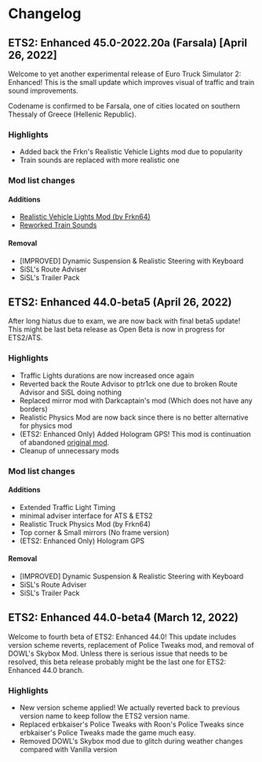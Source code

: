 # Changelog
## ETS2: Enhanced 45.0-2022.20a (Farsala) [April 26, 2022]
Welcome to yet another experimental release of Euro Truck Simulator 2: Enhanced! This is the small update which improves visual of traffic and train sound improvements.

Codename is confirmed to be Farsala, one of cities located on southern Thessaly of Greece (Hellenic Republic).

### Highlights
* Added back the Frkn's Realistic Vehicle Lights mod due to popularity
* Train sounds are replaced with more realistic one

### Mod list changes
#### Additions
* [Realistic Vehicle Lights Mod (by Frkn64)](https://steamcommunity.com/sharedfiles/filedetails/?id=774384307)
* [Reworked Train Sounds](https://steamcommunity.com/sharedfiles/filedetails/?id=2799446816)

#### Removal
* [IMPROVED] Dynamic Suspension & Realistic Steering with Keyboard
* SiSL's Route Adviser
* SiSL's Trailer Pack

## ETS2: Enhanced 44.0-beta5 (April 26, 2022)
After long hiatus due to exam, we are now back with final beta5 update! This might be last beta release as Open Beta is now in progress for ETS2/ATS.

### Highlights
* Traffic Lights durations are now increased once again
* Reverted back the Route Advisor to ptr1ck one due to broken Route Advisor and SiSL doing nothing
* Replaced mirror mod with Darkcaptain's mod (Which does not have any borders)
* Realistic Physics Mod are now back since there is no better alternative for physics mod
* (ETS2: Enhanced Only) Added Hologram GPS! This mod is continuation of abandoned [original mod](https://steamcommunity.com/sharedfiles/filedetails/?id=1179852675).
* Cleanup of unnecessary mods

### Mod list changes
#### Additions
* Extended Traffic Light Timing
* minimal adviser interface for ATS & ETS2
* Realistic Truck Physics Mod (by Frkn64)
* Top corner & Small mirrors (No frame version)
* (ETS2: Enhanced Only) Hologram GPS

#### Removal
* [IMPROVED] Dynamic Suspension & Realistic Steering with Keyboard
* SiSL's Route Adviser
* SiSL's Trailer Pack

## ETS2: Enhanced 44.0-beta4 (March 12, 2022)
Welcome to fourth beta of ETS2: Enhanced 44.0! This update includes version scheme reverts, replacement of Police Tweaks mod, and removal of DOWL's Skybox Mod. Unless there is serious issue that needs to be resolved, this beta release probably might be the last one for ETS2: Enhanced 44.0 branch.

### Highlights
* New version scheme applied! We actually reverted back to previous version name to keep follow the ETS2 version name.
* Replaced erbkaiser's Police Tweaks with Roon's Police Tweaks since erbkaiser's Police Tweaks made the game much easy.
* Removed DOWL's Skybox mod due to glitch during weather changes compared with Vanilla version